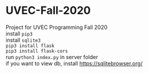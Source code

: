 # UVEC-Fall-2020
Project for UVEC Programming Fall 2020
<br/>
install `pip3` <br>
install `sqlite3` <br>
`pip3 install flask` <br>
`pip3 install flask-cors` <br>
run `python3 index.py` in server folder
<br>
if you want to view db, install https://sqlitebrowser.org/
